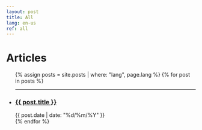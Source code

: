 ```yaml
---
layout: post
title: All
lang: en-us
ref: all
---
```


<div class="home">
  <h1 class="content-listing-header sans">Articles</h1>
  <ul class="content-listing">
    {% assign posts = site.posts | where: "lang", page.lang %}
    {% for post in posts %}
      <li class="listing">
        <hr class="slender">
        <a href="{{ post.url | prepend: site.baseurl }}">
          <h3 class="contrast">{{ post.title }}</h3>
        </a>
        <span class="smaller">{{ post.date | date: "%d/%m/%Y" }}</span>
      </li>
    {% endfor %}
  </ul>
</div>
